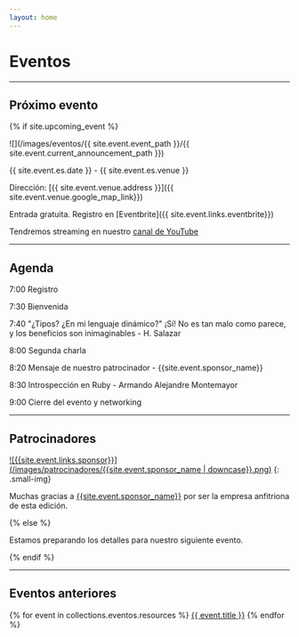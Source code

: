 ```yaml
---
layout: home
---
```


# Eventos

---

## Próximo evento

{% if site.upcoming_event %}

![](/images/eventos/{{ site.event.event_path }}/{{ site.event.current_announcement_path }})

{{ site.event.es.date }} - {{ site.event.es.venue }}

Dirección: [{{ site.event.venue.address }}]({{ site.event.venue.google_map_link}})

Entrada gratuita. Registro en [Eventbrite]({{ site.event.links.eventbrite}})

Tendremos streaming en nuestro [canal de YouTube]({{site.event.links.yotube}})

---

## Agenda

7:00 Registro

7:30 Bienvenida

7:40 "¿Tipos? ¿En mi lenguaje dinámico?" ¡Sí! No es tan malo como parece, y los beneficios son inimaginables - H. Salazar

8:00 Segunda charla

8:20 Mensaje de nuestro patrocinador - {{site.event.sponsor_name}}

8:30 Introspección en Ruby - Armando Alejandre Montemayor

9:00 Cierre del evento y networking

---

## Patrocinadores

[![{{site.event.links.sponsor}}](/images/patrocinadores/{{site.event.sponsor_name | downcase}}.png)]({{site.event.links.sponsor}})
{: .small-img}


Muchas gracias a [{{site.event.sponsor_name}}]({{site.event.links.sponsor}}) por ser la empresa anfitriona de esta edición.


{% else %}

Estamos preparando los detalles para nuestro siguiente evento.

{% endif %}

---

## Eventos anteriores

{% for event in collections.eventos.resources %}
 <a href="{{ event.relative_url }}">{{ event.title }}</a>
{% endfor %}
